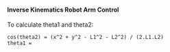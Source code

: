 #### Inverse Kinematics Robot Arm Control

To calculate theta1 and theta2:
```
cos(theta2) = (x^2 + y^2 - L1^2 - L2^2) / (2.L1.L2)
theta1 = 
```
